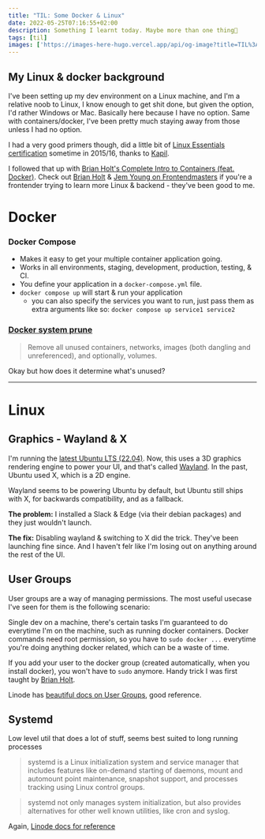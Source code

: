 ```yaml
---
title: "TIL: Some Docker & Linux"
date: 2022-05-25T07:16:55+02:00
description: Something I learnt today. Maybe more than one thing👾
tags: [til]
images: ['https://images-here-hugo.vercel.app/api/og-image?title=TIL%3A%20Some%20Docker%20%26%20Linux']
---
```



## My Linux & docker background
I've been setting up my dev environment on a Linux machine, and I'm a relative noob to Linux, I know enough to get shit done, but given the option, I'd rather Windows or Mac. Basically here because I have no option. Same with containers/docker, I've been pretty much staying away from those unless I had no option.

I had a very good primers though, did a little bit of [Linux Essentials certification](https://learning.lpi.org/en/learning-materials/010-160/) sometime in 2015/16, thanks to [Kapil](https://www.linkedin.com/in/kapil-narotam-848330178/).

I followed that up with [Brian Holt's Complete Intro to Containers (feat. Docker)](https://frontendmasters.com/courses/complete-intro-containers/). Check out [Brian Holt](https://frontendmasters.com/teachers/brian-holt/) & [Jem Young on Frontendmasters](https://frontendmasters.com/courses/fullstack-v2/) if you're a frontender trying to learn more Linux & backend - they've been good to me.

# Docker

### Docker Compose
- Makes it easy to get your multiple container application going.
- Works in all environments, staging, development, production, testing, & CI.
- You define your application in a `docker-compose.yml` file.
- `docker compose up` will start & run your application
  - you can also specify the services you want to run, just pass them as extra arguments like so: `docker compose up service1 service2`

### [Docker system prune](https://docs.docker.com/engine/reference/commandline/system_prune/)
> Remove all unused containers, networks, images (both dangling and unreferenced), and optionally, volumes.

Okay but how does it determine what's unused?

---

# Linux

## Graphics - Wayland & X
I'm running the [latest Ubuntu LTS (22.04)](https://ubuntu.com/download/desktop). Now, this uses a 3D graphics rendering engine to power your UI, and that's called [Wayland](https://wiki.ubuntu.com/Wayland). In the past, Ubuntu used X, which is a 2D engine.

Wayland seems to be powering Ubuntu by default, but Ubuntu still ships with X, for backwards compatibility, and as a fallback.

**The problem:**
I installed a Slack & Edge (via their debian packages) and they just wouldn't launch.

**The fix:**
Disabling wayland & switching to X did the trick. They've been launching fine since. And I haven't felr like I'm losing out on anything around the rest of the UI.


## User Groups
User groups are a way of managing permissions. The most useful usecase I've seen for them is the following scenario:

Single dev on a machine, there's certain tasks I'm guaranteed to do everytime I'm on the machine, such as running docker containers.
Docker commands need root permission, so you have to `sudo docker ...` everytime you're doing anything docker related, which can be a waste of time.

If you add your user to the docker group (created automatically, when you install docker), you won't have to `sudo` anymore. Handy trick I was first taught by [Brian Holt](https://frontendmasters.com/courses/complete-intro-containers/).

Linode has [beautiful docs on User Groups](https://www.linode.com/docs/guides/linux-users-and-groups/), good reference.

## Systemd
Low level util that does a lot of stuff, seems best suited to long running processes

> systemd is a Linux initialization system and service manager that includes features like on-demand starting of daemons, mount and automount point maintenance, snapshot support, and processes tracking using Linux control groups.

> systemd not only manages system initialization, but also provides alternatives for other well known utilities, like cron and syslog.

Again, [Linode docs for reference](https://www.linode.com/docs/guides/what-is-systemd/)